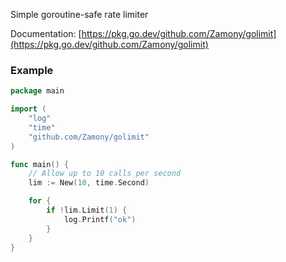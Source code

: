 Simple goroutine-safe rate limiter

Documentation: [https://pkg.go.dev/github.com/Zamony/golimit](https://pkg.go.dev/github.com/Zamony/golimit)

### Example

```go
package main

import (
    "log"
    "time"
    "github.com/Zamony/golimit"
)

func main() {
	// Allow up to 10 calls per second
	lim := New(10, time.Second)

	for {
		if !lim.Limit(1) {
			log.Printf("ok")
		}
	}
}

```
